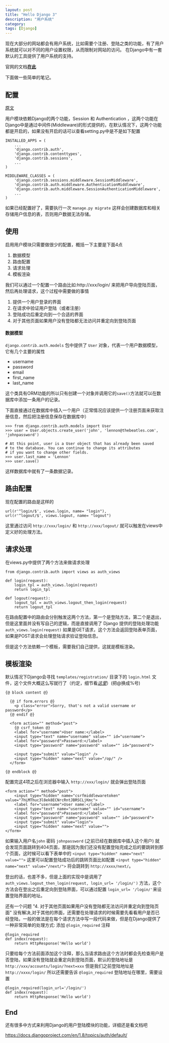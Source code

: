 ```yaml
---
layout: post
title: "Hello Django 3"
description: "用户系统"
category: 
tags: [Django]
---
```


现在大部分的网站都会有用户系统，比如需要个注册、登陆之类的功能，有了用户系统就可以对不同的用户设置权限，从而限制对网站的访问。
在Django中有一套默认的工具提供了用户系统的支持。

官网的文档[**在此**](https://docs.djangoproject.com/en/1.8/topics/auth/)

下面做一些简单的笔记。

## 配置

[原文](https://docs.djangoproject.com/en/1.8/topics/auth/)

用户模块依赖Django的两个功能，Session 和 Authentication ，这两个功能在Django中是通过中间件(Middleware)的形式提供的，在默认情况下，这两个功能都是开启的，如果没有开启的话可以查看setting.py中是不是如下配置

```
INSTALLED_APPS = (
    ...
    'django.contrib.auth',
    'django.contrib.contenttypes',
    'django.contrib.sessions',
    ...
)

MIDDLEWARE_CLASSES = (
    'django.contrib.sessions.middleware.SessionMiddleware',
    'django.contrib.auth.middleware.AuthenticationMiddleware',
    'django.contrib.auth.middleware.SessionAuthenticationMiddleware',
    ...
)
```

如果已经配置好了，需要执行一次 `manage.py migrate` 这样会创建数据库和相关存储用户信息的表，否则用户数据无法存储。

## 使用

启用用户模块只需要做很少的配置，概括一下主要是下面4点

1. 数据模型
2. 路由配置
3. 请求处理
4. 模板渲染

我们可以通过一个配置一个路由比如:http://xxx/login/ 来把用户导向登陆页面，然后再处理请求，这个过程中需要做的事情

1. 提供一个用户登录的界面
2. 在请求中验证用户登陆（或者注册）
3. 登陆成功后重定向到一个合适的界面
4. 对于其他页面如果用户没有登陆都无法访问并重定向到登陆页面


#### 数据模型

`django.contrib.auth.models` 包中提供了 `User` 对象，代表一个用户数据模型，它有几个主要的属性

* username
* password
* email
* first_name
* last_name

这个类具有ORM功能的所以只有创建一个对象并调用它的`save()`方法就可以在数据库中添加一条用户的记录。

下面直接通过在数据库中插入一个用户（正常情况应该提供一个注册页面来获取注册信息，然后把注册信息保存在数据库中）

```
>>> from django.contrib.auth.models import User
>>> user = User.objects.create_user('john', 'lennon@thebeatles.com', 'johnpassword')

# At this point, user is a User object that has already been saved
# to the database. You can continue to change its attributes
# if you want to change other fields.
>>> user.last_name = 'Lennon'
>>> user.save()
```

这样数据库中就有了一条数据记录。

## 路由配置

现在配置的路由是这样的

```
url(r'^login/$', views.login, name= "login"),
url(r'^logout/$', views.logout, name= "logout")
```

这里通过访问 `http://xxx/login/` 和 `http://xxx/logout/` 就可以触发在views中定义好的处理方法。


## 请求处理

在views.py中提供了两个方法来做请求处理

```
from django.contrib.auth import views as auth_views

def login(request):
	login_tpl = auth_views.login(request)
	return login_tpl
	
def logout(request):
	logout_tpl = auth_views.logout_then_login(request)
	return logout_tpl
```

在路由配置中的路由会分别触发这两个方法，第一个是登陆方法，第二个是退出，但是这里面并没有写自己的逻辑，而是直接调用了 Django 提供的登陆处理功能 `auth_views.login(request)` 如果是GET请求，这个方法会返回登陆表单页面，如果是POST请求会处理登陆请求验证登陆信息。

但是这个方法依赖一个模板，需要我们自己提供，这就是模板渲染。

## 模板渲染

默认情况下Django会寻找 `templates/registration/` 目录下的 `login.html` 文件，这个文件大概这么写就行了（约定，细节看[*这里*](https://docs.djangoproject.com/en/1.8/topics/auth/default/#all-authentication-views)）(把@换成%号)

```
{@ block content @}

  {@ if form.errors @}
    <p class="error">Sorry, that's not a valid username or password</p>
  {@ endif @}

  <form action="" method="post">
    {@ csrf_token @}
    <label for="username">User name:</label>
    <input type="text" name="username" value="" id="username">
    <label for="password">Password:</label>
    <input type="password" name="password" value="" id="password">

    <input type="submit" value="login" />
    <input type="hidden" name="next" value="/op/" />
  </form>

{@ endblock @}
```

配置完这4项之后在浏览器中输入 `http://xxx/login/` 就会弹出登陆页面

    <form action="" method="post">
        <input type="hidden" name="csrfmiddlewaretoken" value="7hLMThuc3l8ek8ECNrcRntJBRSCLjKmc">
        <label for="username">User name:</label>
        <input type="text" name="username" value="" id="username">
        <label for="password">Password:</label>
        <input type="password" name="password" value="" id="password">
        <input type="submit" value="login">
        <input type="hidden" name="next" value="">
    </form>


如果输入用户名`john` 密码 `johnpassword` (之前已经在数据库中插入这个用户) 就会发现页面跳转到404页面，那是因为我们还没有配置登陆完成之后的要跳转到那个页面，这时候可以看下表单中的 `<input type="hidden" name="next" value="">` 这里可以配置登陆成功后的跳转页面比如配置 `<input type="hidden" name="next" value="/next/">` 将会跳转到 `http://xxxx/next/`。

登出的话，也差不多，但是上面的实现中是调用了 `auth_views.logout_then_login(request, login_url= '/login/')` 方法，这个方法会在登出之后重定向到登陆界面，可以通过配置 `login_url= '/login/'`来设置登陆界面的地址。

还有一个问题 "4. 对于其他页面如果用户没有登陆都无法访问并重定向到登陆页面" 没有解决,对于其他的界面，还需要在处理请求的时候需要先看看用户是否已经登陆，一般的做法是在每个请求方法中写一段代码来做，但是在Django提供了一种非常简单的处理方式: 添加 `@login_required` 注释

```
@login_required
def index(request):
	return HttpResponse('Hello world')
```

只要给每个方法前面添加这个注释，那么当请求路由这个方法时都会先检查用户是否登陆，如果没有登陆就会重定向到登陆页面，默认的登陆地址是 `http://xxx/accounts/login/?next=xxx` 但是我们之前登陆地址是 `http://xxxx/login/` 所以还需要告诉 `@login_required` 登陆地址在哪里，需要设置 

```
@login_required(login_url='/login/')
def index(request):
	return HttpResponse('Hello world')
```

## End

还有很多中方式来利用Django的用户登陆模块的功能，详细还是看文档吧

https://docs.djangoproject.com/en/1.8/topics/auth/default/

